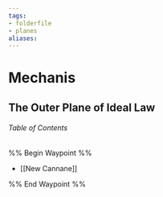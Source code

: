 ```yaml
---
tags: 
- folderfile
- planes
aliases:
---
```

# Mechanis
## The Outer Plane of Ideal Law


###### Table of Contents
%% Begin Waypoint %%
- [[New Cannane]]

%% End Waypoint %%
 
